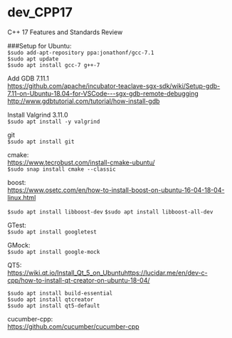 # dev_CPP17
C++ 17 Features and Standards Review

###Setup for Ubuntu:<br/>
`$sudo add-apt-repository ppa:jonathonf/gcc-7.1`<br/>
`$sudo apt update`<br/>
`$sudo apt install gcc-7 g++-7`<br/>

Add GDB 7.11.1<br/>
https://github.com/apache/incubator-teaclave-sgx-sdk/wiki/Setup-gdb-7.11-on-Ubuntu-18.04-for-VSCode---sgx-gdb-remote-debugging<br/>
http://www.gdbtutorial.com/tutorial/how-install-gdb<br/>

Install Valgrind 3.11.0<br/>
`$sudo apt install -y valgrind`

git<br/>
`$sudo apt install git`

cmake:<br/>
https://www.tecrobust.com/install-cmake-ubuntu/<br/>
`$sudo snap install cmake --classic`

boost:<br/>
https://www.osetc.com/en/how-to-install-boost-on-ubuntu-16-04-18-04-linux.html<br/>

`$sudo apt install libboost-dev`
`$sudo apt install libboost-all-dev`

GTest:<br/>
`$sudo apt install googletest`

GMock:<br/>
`$sudo apt install google-mock`

QT5:<br/>
https://wiki.qt.io/Install_Qt_5_on_Ubuntuhttps://lucidar.me/en/dev-c-cpp/how-to-install-qt-creator-on-ubuntu-18-04/<br/>

`$sudo apt install build-essential`<br/>
`$sudo apt install qtcreator`<br/>
`$sudo apt install qt5-default`<br/>

cucumber-cpp:<br/>
https://github.com/cucumber/cucumber-cpp
